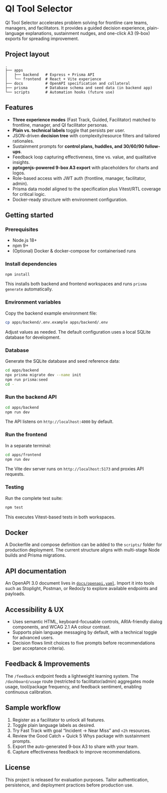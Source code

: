 # QI Tool Selector

QI Tool Selector accelerates problem solving for frontline care teams, managers, and facilitators. It provides a guided decision experience, plain-language explanations, sustainment nudges, and one-click A3 (9-box) exports for spreading improvement.

## Project layout

```
.
├── apps
│   ├── backend   # Express + Prisma API
│   └── frontend  # React + Vite experience
├── docs          # OpenAPI specification and collateral
├── prisma        # Database schema and seed data (in backend app)
└── scripts       # Automation hooks (future use)
```

## Features

- **Three experience modes** (Fast Track, Guided, Facilitator) matched to frontline, manager, and QI facilitator personas.
- **Plain vs. technical labels** toggle that persists per user.
- JSON-driven **decision tree** with complexity/resource filters and tailored rationales.
- Sustainment prompts for **control plans, huddles, and 30/60/90 follow-ups**.
- Feedback loop capturing effectiveness, time vs. value, and qualitative insights.
- **pptxgenjs-powered 9-box A3 export** with placeholders for charts and logos.
- Role-based access with JWT auth (frontline, manager, facilitator, admin).
- Prisma data model aligned to the specification plus Vitest/RTL coverage for critical logic.
- Docker-ready structure with environment configuration.

## Getting started

### Prerequisites

- Node.js 18+
- npm 9+
- (Optional) Docker & docker-compose for containerised runs

### Install dependencies

```bash
npm install
```

This installs both backend and frontend workspaces and runs `prisma generate` automatically.

### Environment variables

Copy the backend example environment file:

```bash
cp apps/backend/.env.example apps/backend/.env
```

Adjust values as needed. The default configuration uses a local SQLite database for development.

### Database

Generate the SQLite database and seed reference data:

```bash
cd apps/backend
npx prisma migrate dev --name init
npm run prisma:seed
cd -
```

### Run the backend API

```bash
cd apps/backend
npm run dev
```

The API listens on `http://localhost:4000` by default.

### Run the frontend

In a separate terminal:

```bash
cd apps/frontend
npm run dev
```

The Vite dev server runs on `http://localhost:5173` and proxies API requests.

### Testing

Run the complete test suite:

```bash
npm test
```

This executes Vitest-based tests in both workspaces.

## Docker

A Dockerfile and compose definition can be added to the `scripts/` folder for production deployment. The current structure aligns with multi-stage Node builds and Prisma migrations.

## API documentation

An OpenAPI 3.0 document lives in [`docs/openapi.yaml`](docs/openapi.yaml). Import it into tools such as Stoplight, Postman, or Redocly to explore available endpoints and payloads.

## Accessibility & UX

- Uses semantic HTML, keyboard-focusable controls, ARIA-friendly dialog components, and WCAG 2.1 AA colour contrast.
- Supports plain language messaging by default, with a technical toggle for advanced users.
- Decision flows limit choices to five prompts before recommendations (per acceptance criteria).

## Feedback & Improvements

The `/feedback` endpoint feeds a lightweight learning system. The `/dashboard/usage` route (restricted to facilitator/admin) aggregates mode usage, tool/package frequency, and feedback sentiment, enabling continuous calibration.

## Sample workflow

1. Register as a facilitator to unlock all features.
2. Toggle plain language labels as desired.
3. Try Fast Track with goal “Incident → Near Miss” and `<2h` resources.
4. Review the Good Catch + Quick 5 Whys package with sustainment prompts.
5. Export the auto-generated 9-box A3 to share with your team.
6. Capture effectiveness feedback to improve recommendations.

## License

This project is released for evaluation purposes. Tailor authentication, persistence, and deployment practices before production use.
